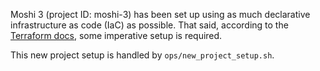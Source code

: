 Moshi 3 (project ID: moshi-3) has been set up using as much declarative infrastructure as code (IaC) as possible.
That said, according to the [Terraform docs](https://developer.hashicorp.com/terraform/tutorials/gcp-get-started/google-cloud-platform-build), some imperative setup is required.

This new project setup is handled by `ops/new_project_setup.sh`.

